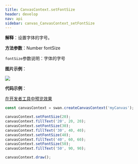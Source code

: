 ```yaml
---
title: CanvasContext.setFontSize
header: develop
nav: api
sidebar: canvas_CanvasContext_setFontSize
---
```

 
**解释**：设置字体的字号。

**方法参数**：Number fontSize

`fontSize`参数说明：字体的字号 

**图片示例**：

<div class="m-doc-custom-examples">
    <div class="m-doc-custom-examples-correct">
        <img src="https://b.bdstatic.com/miniapp/image/setFontSize.png">
    </div>
    <div class="m-doc-custom-examples-correct">
        <img src=" ">
    </div>
    <div class="m-doc-custom-examples-correct">
        <img src=" ">
    </div>     
</div>

**代码示例**：

<a href="swanide://fragment/94b824f65c4ffa7f78b40f0d6f10bd1a1573724116782" title="在开发者工具中预览效果" target="_self">在开发者工具中预览效果</a>

```js
const canvasContext = swan.createCanvasContext('myCanvas');

canvasContext.setFontSize(20);
canvasContext.fillText('20', 20, 20);
canvasContext.setFontSize(30);
canvasContext.fillText('30', 40, 40);
canvasContext.setFontSize(40);
canvasContext.fillText('40', 60, 60);
canvasContext.setFontSize(50);
canvasContext.fillText('50', 90, 90);

canvasContext.draw();
```
